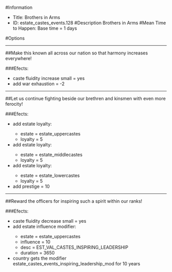 #Information
 - Title: Brothers in Arms
 - ID: estate_castes_events.128
#Description
Brothers in Arms
#Mean Time to Happen:
Base time = 1 days

#Options

___
##Make this known all across our nation so that harmony increases everywhere!

###Efects:<ul><li>caste fluidity increase small = yes</li><li>add war exhaustion = -2</li></ul>

___
##Let us continue fighting beside our brethren and kinsmen with even more ferocity!

###Efects:<ul><li>add estate loyalty:</li><ul><li>estate = estate_uppercastes</li><li>loyalty = 5</li></ul><li>add estate loyalty:</li><ul><li>estate = estate_middlecastes</li><li>loyalty = 5</li></ul><li>add estate loyalty:</li><ul><li>estate = estate_lowercastes</li><li>loyalty = 5</li></ul><li>add prestige = 10</li></ul>

___
##Reward the officers for inspiring such a spirit within our ranks!

###Efects:<ul><li>caste fluidity decrease small = yes</li><li>add estate influence modifier:</li><ul><li>estate = estate_uppercastes</li><li>influence = 10</li><li>desc = EST_VAL_CASTES_INSPIRING_LEADERSHIP</li><li>duration = 3650</li></ul><li>country gets the modifier estate_castes_events_inspiring_leadership_mod for 10 years</li></ul>
